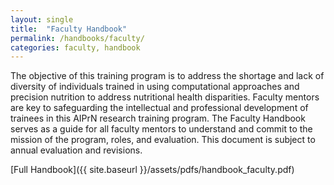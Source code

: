 ```yaml
---
layout: single
title:  "Faculty Handbook"
permalink: /handbooks/faculty/
categories: faculty, handbook
---
```


The objective of this training program is to address the shortage and lack of diversity of individuals trained in using computational approaches and precision nutrition to address nutritional health disparities.  Faculty mentors are key to safeguarding the intellectual and professional development of trainees in this AIPrN research training program. The Faculty Handbook serves as a guide for all faculty mentors to understand and commit to the mission of the program, roles, and evaluation.  This document is subject to annual evaluation and revisions.

[Full Handbook]({{ site.baseurl }}/assets/pdfs/handbook_faculty.pdf)